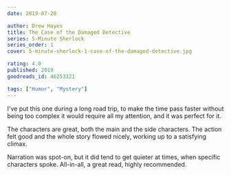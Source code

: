 ```yaml
---
date: 2019-07-28

author: Drew Hayes
title: The Case of the Damaged Detective
series: 5-Minute Sherlock
series_order: 1
cover: 5-minute-sherlock-1-case-of-the-damaged-detective.jpg

rating: 4.0
published: 2019
goodreads_id: 46253321

tags: ["Humor", "Mystery"]
---
```


I've put this one during a long road trip, to make the time pass faster without being too complex it would require all my attention, and it was perfect for it.

<!--more-->

The characters are great, both the main and the side characters. The action felt good and the whole story flowed nicely, working up to a satisfying climax. 

Narration was spot-on, but it did tend to get quieter at times, when specific characters spoke. All-in-all, a great read, highly recommended.
